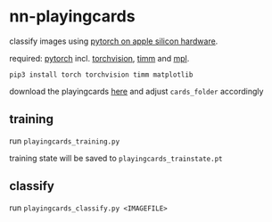 # nn-playingcards

classify images using [pytorch on apple silicon hardware](https://developer.apple.com/metal/pytorch).

required: [pytorch](https://pytorch.org/) incl. [torchvision](https://pytorch.org/vision), [timm](https://github.com/huggingface/pytorch-image-models) and [mpl](https://matplotlib.org/).

```
pip3 install torch torchvision timm matplotlib
```

download the playingcards [here](https://github.com/xeaydin/Card-Image-Classification/tree/master/Dataset) and adjust `cards_folder` accordingly

## training

run `playingcards_training.py`

training state will be saved to `playingcards_trainstate.pt`

## classify

run `playingcards_classify.py <IMAGEFILE>`
